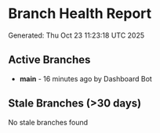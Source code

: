 # Branch Health Report
Generated: Thu Oct 23 11:23:18 UTC 2025

## Active Branches
- **main** - 16 minutes ago by Dashboard Bot

## Stale Branches (>30 days)
No stale branches found

